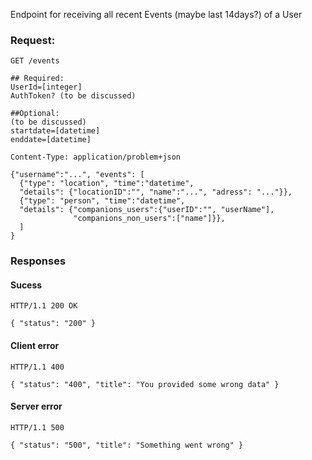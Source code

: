 Endpoint for receiving all recent Events (maybe last 14days?) of a User

### Request:

```http
GET /events

## Required:
UserId=[integer]
AuthToken? (to be discussed)

##Optional:
(to be discussed)
startdate=[datetime]
enddate=[datetime]

Content-Type: application/problem+json

{"username":"...", "events": [
  {"type": "location", "time":"datetime",
  "details": {"locationID":"", "name":"...", "adress": "..."}},
  {"type": "person", "time":"datetime",
  "details": {"companions_users":{"userID":"", "userName"],
              "companions_non_users":["name"]}},
  ]
}
```

### Responses

#### Sucess

```http
HTTP/1.1 200 OK

{ "status": "200" }
```



#### Client error
```http
HTTP/1.1 400

{ "status": "400", "title": "You provided some wrong data" }
```

#### Server error
```http
HTTP/1.1 500

{ "status": "500", "title": "Something went wrong" }
```
